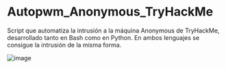 # Autopwm_Anonymous_TryHackMe

Script que automatiza la intrusión a la máquina Anonymous de TryHackMe, desarrollado tanto en Bash como en Python. En ambos lenguajes se consigue la intrusión de la misma forma.

![image](https://github.com/Maalfer/Autopwm_CTF/assets/96432001/13b27553-38c7-4726-9cca-73d783d9fb34)
